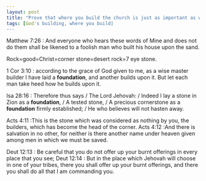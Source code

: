 ```yaml
---
layout: post
title: "Prove that where you build the church is just as important as what you build with"
tags: [God's building, where you build]
---
```


Matthew 7:26
: And everyone who hears these words of Mine and does not do them shall be likened to a foolish man who built his house upon the sand.

Rock=good=Christ=corner stone=desert rock=7 eye stone.

1 Cor 3:10
: according to the grace of God given to me, as a wise master builder I have laid a **foundation**, and another builds upon it. But let each man take heed how he builds upon it.

Isa 28:16
: Therefore thus says / The Lord Jehovah: / Indeed I lay a stone in Zion as a **foundation**, / A tested stone, / A precious cornerstone as a **foundation** firmly established; / He who believes will not hasten away.

Acts 4:11
:This is the stone which was considered as nothing by you, the builders, which has become the head of the corner.
Acts 4:12
:And there is salvation in no other, for neither is there another name under heaven given among men in which we must be saved.

Deut 12:13
: Be careful that you do not offer up your burnt offerings in every place that you see;
Deut 12:14
: But in the place which Jehovah will choose in one of your tribes, there you shall offer up your burnt offerings, and there you shall do all that I am commanding you.
